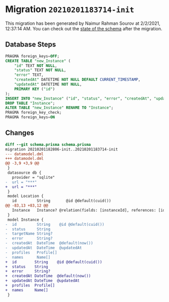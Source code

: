 # Migration `20210201183714-init`

This migration has been generated by Naimur Rahman Sourov at 2/2/2021, 12:37:14 AM.
You can check out the [state of the schema](./schema.prisma) after the migration.

## Database Steps

```sql
PRAGMA foreign_keys=OFF;
CREATE TABLE "new_Instance" (
    "id" TEXT NOT NULL,
    "status" TEXT NOT NULL,
    "error" TEXT,
    "createdAt" DATETIME NOT NULL DEFAULT CURRENT_TIMESTAMP,
    "updatedAt" DATETIME NOT NULL,
    PRIMARY KEY ("id")
);
INSERT INTO "new_Instance" ("id", "status", "error", "createdAt", "updatedAt") SELECT "id", "status", "error", "createdAt", "updatedAt" FROM "Instance";
DROP TABLE "Instance";
ALTER TABLE "new_Instance" RENAME TO "Instance";
PRAGMA foreign_key_check;
PRAGMA foreign_keys=ON
```

## Changes

```diff
diff --git schema.prisma schema.prisma
migration 20210201182806-init..20210201183714-init
--- datamodel.dml
+++ datamodel.dml
@@ -3,9 +3,9 @@
 }
 datasource db {
   provider = "sqlite"
-  url = "***"
+  url = "***"
 }
 model Location {
   id         String       @id @default(cuid())
@@ -83,13 +83,12 @@
   Instance   Instance? @relation(fields: [instanceId], references: [id])
 }
 model Instance {
-  id         String    @id @default(cuid())
-  status     String
-  targetName String?
-  error      String?
-  createdAt  DateTime  @default(now())
-  updatedAt  DateTime  @updatedAt
-  profiles   Profile[]
-  names      Name[]
+  id        String    @id @default(cuid())
+  status    String
+  error     String?
+  createdAt DateTime  @default(now())
+  updatedAt DateTime  @updatedAt
+  profiles  Profile[]
+  names     Name[]
 }
```


